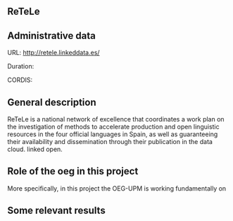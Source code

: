 ## ReTeLe 



## Administrative data

URL: http://retele.linkeddata.es/

Duration:

CORDIS: 



## General description
ReTeLe is a national network of excellence that coordinates a work plan on the investigation of methods to accelerate production and open linguistic resources in the four official languages in Spain, as well as guaranteeing their availability and dissemination through their publication in the data cloud. linked open.




## Role of the oeg in this project
More specifically, in this project the OEG-UPM is working fundamentally on




## Some relevant results
